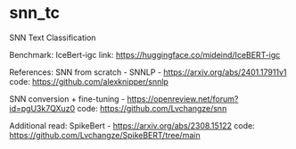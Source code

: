 # snn_tc
SNN Text Classification

Benchmark: IceBert-igc link: https://huggingface.co/mideind/IceBERT-igc

References:
SNN from scratch - SNNLP -       https://arxiv.org/abs/2401.17911v1 
                         code:   https://github.com/alexknipper/snnlp
                         
SNN conversion + fine-tuning -   https://openreview.net/forum?id=pgU3k7QXuz0 
                         code:   https://github.com/Lvchangze/snn

Additional read:
SpikeBert -                      https://arxiv.org/abs/2308.15122
                         code:   https://github.com/Lvchangze/SpikeBERT/tree/main
